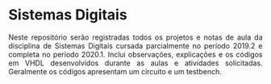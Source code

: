 # Sistemas Digitais

<p align="justify"> Neste repositório serão registradas todos os projetos e notas de aula da disciplina de Sistemas Digitais cursada parcialmente no período 2019.2 e completa no período 2020.1. Inclui observações, explicações e os códigos em VHDL desenvolvidos durante as aulas e atividades solicitadas.
Geralmente os códigos apresentam um circuito e um testbench. </p>
